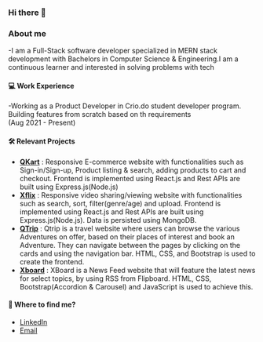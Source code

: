 ### Hi there 👋

### About me
-I am a Full-Stack software developer specialized in MERN stack development with Bachelors in Computer Science & Engineering.I am a continuous learner and interested in solving problems with tech

#### 💻 Work Experience
-Working as a Product Developer in Crio.do student developer program. Building features from scratch based on th requirements  
(Aug 2021 - Present)

#### 🛠️ Relevant Projects
- [**QKart**](https://qkart-frontend018.netlify.app) : Responsive E-commerce website with functionalities such as Sign-in/Sign-up, Product listing & search, adding products to cart and checkout. Frontend is implemented using React.js and Rest APIs are built using Express.js(Node.js)
- [**Xflix**](https://xflix-frontend018.netlify.app) : Responsive video sharing/viewing website with functionalities such as search, sort, filter(genre/age) and upload. Frontend is implemented using React.js and Rest APIs are built using Express.js(Node.js). Data is persisted using MongoDB.
- [**QTrip**](https://qtrip-dynamic018.netlify.app) : Qtrip is a travel website where users can browse the various Adventures on offer, based on their places of interest and book an Adventure. They can navigate between the pages by clicking on the cards and using the navigation bar. HTML, CSS, and Bootstrap is used to create the frontend.
- [**Xboard**](https://news-feed018.netlify.app) : XBoard is a  News Feed website that will feature the latest news for select topics, by using RSS from Flipboard. HTML, CSS, Bootstrap(Accordion & Carousel) and JavaScript is used to achieve this.

#### 👀 Where to find me?
* [LinkedIn](https://www.linkedin.com/in/shoaib018/)
* [Email](mailto://shoaibnoman786@gmail.com) 

<!--
**7shoaib7/7shoaib7** is a ✨ _special_ ✨ repository because its `README.md` (this file) appears on your GitHub profile.

Here are some ideas to get you started:

- 🔭 I’m currently working on ...
- 🌱 I’m currently learning ...
- 👯 I’m looking to collaborate on ...
- 🤔 I’m looking for help with ...
- 💬 Ask me about ...
- 📫 How to reach me: ...
- 😄 Pronouns: ...
- ⚡ Fun fact: ...
-->
